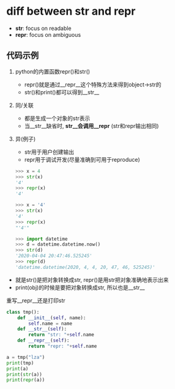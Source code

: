# diff between __str__ and __repr__
- __str__: focus on readable
- __repr__: focus on ambiguous

## 代码示例
1. python的内置函数repr()和str()
    - repr()就是通过__repr__这个特殊方法来得到object->str的
    - str()和print()都可以得到__str__

2. 同/关联
    - 都是生成一个对象的str表示
    - 当__str__缺省时, __str__会调用__repr__ (str和repr输出相同)

3. 异(例子)
    - str用于用户创建输出
    - repr用于调试开发(尽量准确到可用于reproduce)
    ```py
    >>> x = 4
    >>> str(x)
    '4'
    >>> repr(x)
    '4'

    >>> x = '4'
    >>> str(x)
    '4'
    >>> repr(x)
    "'4'"

    >>> import datetime
    >>> d = datetime.datetime.now()
    >>> str(d)
    '2020-04-04 20:47:46.525245'
    >>> repr(d)
    'datetime.datetime(2020, 4, 4, 20, 47, 46, 525245)'
    ```

- 就是str()是把对象转换成str, repr()是用str把对象准确地表示出来
- print(obj)的时候是要把对象转换成str, 所以也是__str__

重写__repr__还是打印str
```py
class tmp():
    def __init__(self, name):
        self.name = name
    def __str__(self):
        return "str: "+self.name
    def __repr__(self):
        return "repr: "+self.name

a = tmp("lza")
print(tmp)
print(a)
print(str(a))
print(repr(a))
```
